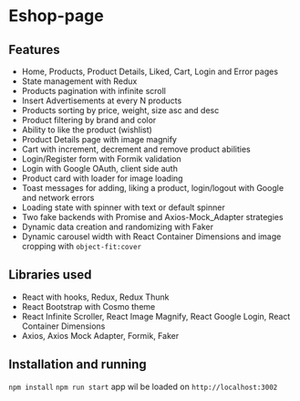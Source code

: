# Eshop-page

## Features

- Home, Products, Product Details, Liked, Cart, Login and Error pages
- State management with Redux
- Products pagination with infinite scroll
- Insert Advertisements at every N products
- Products sorting by price, weight, size asc and desc
- Product filtering by brand and color
- Ability to like the product (wishlist)
- Product Details page with image magnify
- Cart with increment, decrement and remove product abilities
- Login/Register form with Formik validation
- Login with Google OAuth, client side auth
- Product card with loader for image loading
- Toast messages for adding, liking a product, login/logout with Google and network errors
- Loading state with spinner with text or default spinner
- Two fake backends with Promise and Axios-Mock_Adapter strategies
- Dynamic data creation and randomizing with Faker
- Dynamic carousel width with React Container Dimensions and image cropping with `object-fit:cover`

## Libraries used

- React with hooks, Redux, Redux Thunk
- React Bootstrap with Cosmo theme
- React Infinite Scroller, React Image Magnify, React Google Login, React Container Dimensions
- Axios, Axios Mock Adapter, Formik, Faker

## Installation and running

`npm install`
`npm run start` app wil be loaded on `http://localhost:3002`

